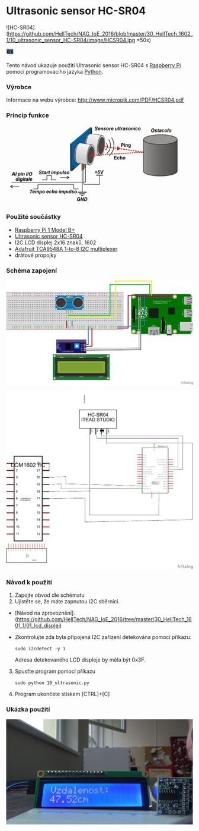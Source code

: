 # Ultrasonic sensor HC-SR04

![HC-SR04](https://github.com/HellTech/NAG_IoE_2016/blob/master/30_HellTech_1602_1/10_ultrasonic_sensor_HC-SR04/image/HCSR04.jpg =50x)

<img src="https://github.com/HellTech/NAG_IoE_2016/blob/master/30_HellTech_1602_1/10_ultrasonic_sensor_HC-SR04/image/HCSR04.jpg" alt="Drawing" style="width:20px;height:20px" />

Tento návod ukazuje použití Ultrasonic sensor HC-SR04 s [Raspberry Pi](https://www.raspberrypi.org/) pomocí programovacího jazyka [Python](https://www.python.org/).

### Výrobce
Informace na webu výrobce: http://www.micropik.com/PDF/HCSR04.pdf

### Princip funkce
![princip](https://github.com/HellTech/NAG_IoE_2016/blob/master/30_HellTech_1602_1/10_ultrasonic_sensor_HC-SR04/image/ultrasonic_sensor_schema.jpg)

### Použité součástky
- [Raspberry Pi 1 Model B+](https://www.raspberrypi.org/products/model-b-plus/)
- [Ultrasonic sensor HC-SR04](http://www.micropik.com/PDF/HCSR04.pdf)
- I2C LCD displej 2x16 znaků, 1602
- [Adafruit TCA9548A 1-to-8 I2C multiplexer](https://learn.adafruit.com/adafruit-tca9548a-1-to-8-i2c-multiplexer-breakout/overview)
- drátové propojky

### Schéma zapojení

![Schema1](https://github.com/HellTech/NAG_IoE_2016/blob/master/30_HellTech_1602_1/10_ultrasonic_sensor_HC-SR04/10_deska.png)

![Schema2](https://github.com/HellTech/NAG_IoE_2016/blob/master/30_HellTech_1602_1/10_ultrasonic_sensor_HC-SR04/10_schem.png)

### Návod k použití
1. Zapojte obvod dle schématu
2. Ujistěte se, že máte zapnutou I2C sběrnici. 
 * [Návod na zprovoznění].(https://github.com/HellTech/NAG_IoE_2016/tree/master/30_HellTech_1601_1/01_lcd_displej)
 * Zkontrolujte zda byla připojená I2C zařízení detekována pomocí příkazu:

   ```
   sudo i2cdetect -y 1
   ```
   Adresa detekovaného LCD displeje by měla být 0x3F.
3. Spusťte program pomocí příkazu

   ```
   sudo python 10_ultrasonic.py
   ```
4. Program ukončete stiskem [CTRL]+[C]

### Ukázka použití

![preview](https://github.com/HellTech/NAG_IoE_2016/blob/master/30_HellTech_1602_1/10_ultrasonic_sensor_HC-SR04/image/preview.jpg)


